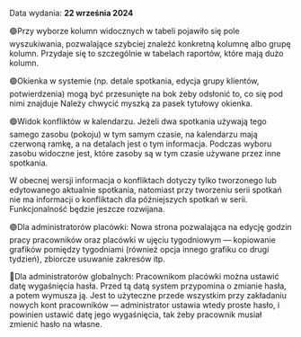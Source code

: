 Data wydania: **22 września 2024**

🟢Przy wyborze kolumn widocznych w tabeli pojawiło się pole wyszukiwania, pozwalające szybciej znaleźć
konkretną kolumnę albo grupę kolumn. Przydaje się to szczególnie w tabelach raportów, które mają dużo kolumn.

🟢Okienka w systemie (np. detale spotkania, edycja grupy klientów, potwierdzenia) mogą być przesunięte
na bok żeby odsłonić to, co się pod nimi znajduje Należy chwycić myszką za pasek tytułowy okienka.

🟢Widok konfliktów w kalendarzu. Jeżeli dwa spotkania używają tego samego zasobu (pokoju) w tym samym czasie,
na kalendarzu mają czerwoną ramkę, a na detalach jest o tym informacja.
Podczas wyboru zasobu widoczne jest, które zasoby są w tym czasie używane przez inne spotkania.

W obecnej wersji informacja o konfliktach dotyczy tylko tworzonego lub edytowanego aktualnie spotkania,
natomiast przy tworzeniu serii spotkań nie ma informacji o konfliktach dla późniejszych spotkań w serii.
Funkcjonalność będzie jeszcze rozwijana.

🟣Dla administratorów placówki: Nowa strona pozwalająca na edycję godzin pracy pracowników oraz placówki
w ujęciu tygodniowym — kopiowanie grafików pomiędzy tygodniami (również opcja innego grafiku co drugi tydzień),
zbiorcze usuwanie zakresów itp.

🔴Dla administratorów globalnych: Pracownikom placówki można ustawić datę wygaśnięcia hasła. Przed tą
datą system przypomina o zmianie hasła, a potem wymusza ją. Jest to użyteczne przede wszystkim przy
zakładaniu nowych kont pracowników — administrator ustawia wtedy proste hasło, i powinien ustawić datę
jego wygaśnięcia, tak żeby pracownik musiał zmienić hasło na własne.
